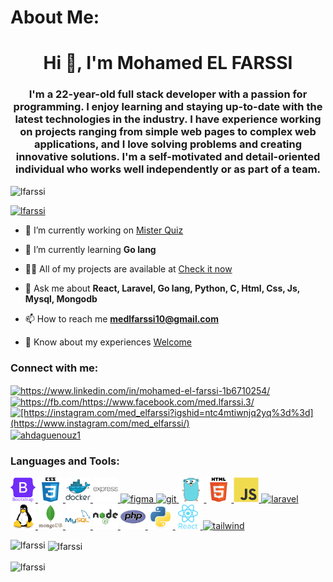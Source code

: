 #  About Me:
<h1 align="center">Hi 👋, I'm Mohamed EL FARSSI</h1>
<h3 align="center">I'm a 22-year-old full stack developer with a passion for programming. I enjoy learning and staying up-to-date with the latest technologies in the industry. I have experience working on projects ranging from simple web pages to complex web applications, and I love solving problems and creating innovative solutions. I'm a self-motivated and detail-oriented individual who works well independently or as part of a team.</h3>

<p align="left"> <img src="https://komarev.com/ghpvc/?username=lfarssi&label=Profile%20views&color=0e75b6&style=flat" alt="lfarssi" /> </p>

<p align="left"> <a href="https://github.com/ryo-ma/github-profile-trophy"><img src="https://github-profile-trophy.vercel.app/?username=lfarssi" alt="lfarssi" /></a> </p>

- 🔭 I’m currently working on [Mister Quiz](https://github.com/lfarssi/mister-quiz)

- 🌱 I’m currently learning **Go lang**

- 👨‍💻 All of my projects are available at [Check it now](https://github.com/lfarssi)

- 💬 Ask me about **React, Laravel, Go lang, Python, C, Html, Css, Js, Mysql, Mongodb**

- 📫 How to reach me **medlfarssi10@gmail.com**

- 📄 Know about my experiences [Welcome](https://www.linkedin.com/in/mohamed-el-farssi-1b6710254/)

<h3 align="left">Connect with me:</h3>
<p align="left">
<a href="https://www.linkedin.com/in/mohamed-el-farssi-1b6710254/" target="blank"><img align="center" src="https://raw.githubusercontent.com/rahuldkjain/github-profile-readme-generator/master/src/images/icons/Social/linked-in-alt.svg" alt="https://www.linkedin.com/in/mohamed-el-farssi-1b6710254/" height="30" width="40" /></a>
<a href="https://fb.com/https://www.facebook.com/med.lfarssi.3/" target="blank"><img align="center" src="https://raw.githubusercontent.com/rahuldkjain/github-profile-readme-generator/master/src/images/icons/Social/facebook.svg" alt="https://fb.com/https://www.facebook.com/med.lfarssi.3/" height="30" width="40" /></a>
<a href="[https://instagram.com/https://instagram.com/med_elfarssi?igshid=ntc4mtiwnjq2yq%3d%3d](https://www.instagram.com/med_elfarssi/)" target="blank"><img align="center" src="https://raw.githubusercontent.com/rahuldkjain/github-profile-readme-generator/master/src/images/icons/Social/instagram.svg" alt="[https://instagram.com/med_elfarssi?igshid=ntc4mtiwnjq2yq%3d%3d](https://www.instagram.com/med_elfarssi/)" height="30" width="40" /></a>
<a href="https://www.hackerrank.com/medlfarssi10" target="blank"><img align="center" src="https://raw.githubusercontent.com/rahuldkjain/github-profile-readme-generator/master/src/images/icons/Social/hackerrank.svg" alt="ahdaguenouz1" height="30" width="40" /></a>
</p>

<h3 align="left">Languages and Tools:</h3>
<p align="left"> <a href="https://getbootstrap.com" target="_blank" rel="noreferrer"> <img src="https://raw.githubusercontent.com/devicons/devicon/master/icons/bootstrap/bootstrap-plain-wordmark.svg" alt="bootstrap" width="40" height="40"/> </a> <a href="https://www.w3schools.com/css/" target="_blank" rel="noreferrer"> <img src="https://raw.githubusercontent.com/devicons/devicon/master/icons/css3/css3-original-wordmark.svg" alt="css3" width="40" height="40"/> </a> <a href="https://www.docker.com/" target="_blank" rel="noreferrer"> <img src="https://raw.githubusercontent.com/devicons/devicon/master/icons/docker/docker-original-wordmark.svg" alt="docker" width="40" height="40"/> </a> <a href="https://expressjs.com" target="_blank" rel="noreferrer"> <img src="https://raw.githubusercontent.com/devicons/devicon/master/icons/express/express-original-wordmark.svg" alt="express" width="40" height="40"/> </a> <a href="https://www.figma.com/" target="_blank" rel="noreferrer"> <img src="https://www.vectorlogo.zone/logos/figma/figma-icon.svg" alt="figma" width="40" height="40"/> </a> <a href="https://git-scm.com/" target="_blank" rel="noreferrer"> <img src="https://www.vectorlogo.zone/logos/git-scm/git-scm-icon.svg" alt="git" width="40" height="40"/> </a> <a href="https://golang.org" target="_blank" rel="noreferrer"> <img src="https://raw.githubusercontent.com/devicons/devicon/master/icons/go/go-original.svg" alt="go" width="40" height="40"/> </a> <a href="https://www.w3.org/html/" target="_blank" rel="noreferrer"> <img src="https://raw.githubusercontent.com/devicons/devicon/master/icons/html5/html5-original-wordmark.svg" alt="html5" width="40" height="40"/> </a> <a href="https://developer.mozilla.org/en-US/docs/Web/JavaScript" target="_blank" rel="noreferrer"> <img src="https://raw.githubusercontent.com/devicons/devicon/master/icons/javascript/javascript-original.svg" alt="javascript" width="40" height="40"/> </a> <a href="https://laravel.com/" target="_blank" rel="noreferrer"> <img src="https://itanea.fr/apprendre-le-developpement-web/wp-content/uploads/2020/07/laravel-mark-red-type-black_w1280.png" alt="laravel" width="40" height="40"/> </a> <a href="https://www.linux.org/" target="_blank" rel="noreferrer"> <img src="https://raw.githubusercontent.com/devicons/devicon/master/icons/linux/linux-original.svg" alt="linux" width="40" height="40"/> </a> <a href="https://www.mongodb.com/" target="_blank" rel="noreferrer"> <img src="https://raw.githubusercontent.com/devicons/devicon/master/icons/mongodb/mongodb-original-wordmark.svg" alt="mongodb" width="40" height="40"/> </a> <a href="https://www.mysql.com/" target="_blank" rel="noreferrer"> <img src="https://raw.githubusercontent.com/devicons/devicon/master/icons/mysql/mysql-original-wordmark.svg" alt="mysql" width="40" height="40"/> </a> <a href="https://nodejs.org" target="_blank" rel="noreferrer"> <img src="https://raw.githubusercontent.com/devicons/devicon/master/icons/nodejs/nodejs-original-wordmark.svg" alt="nodejs" width="40" height="40"/> </a> <a href="https://www.php.net" target="_blank" rel="noreferrer"> <img src="https://raw.githubusercontent.com/devicons/devicon/master/icons/php/php-original.svg" alt="php" width="40" height="40"/> </a> <a href="https://www.python.org" target="_blank" rel="noreferrer"> <img src="https://raw.githubusercontent.com/devicons/devicon/master/icons/python/python-original.svg" alt="python" width="40" height="40"/> </a> <a href="https://reactjs.org/" target="_blank" rel="noreferrer"> <img src="https://raw.githubusercontent.com/devicons/devicon/master/icons/react/react-original-wordmark.svg" alt="react" width="40" height="40"/> </a> <a href="https://tailwindcss.com/" target="_blank" rel="noreferrer"> <img src="https://www.vectorlogo.zone/logos/tailwindcss/tailwindcss-icon.svg" alt="tailwind" width="40" height="40"/> </a> </p>

<p><img align="left" src="https://github-readme-stats.vercel.app/api/top-langs?username=lfarssi&show_icons=true&locale=en&layout=compact" alt="lfarssi" /></p>

<p>&nbsp;<img align="center" src="https://github-readme-stats.vercel.app/api?username=lfarssi&show_icons=true&locale=en" alt="lfarssi" /></p>

<p><img align="center" src="https://github-readme-streak-stats.herokuapp.com/?user=lfarssi&" alt="lfarssi" /></p>
